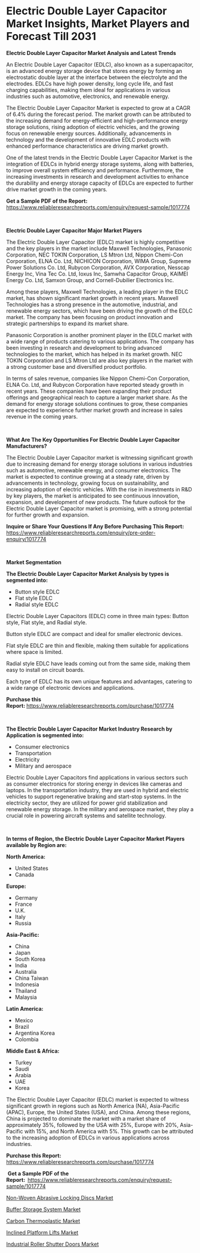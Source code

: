<p><h1>Electric Double Layer Capacitor Market Insights, Market Players and Forecast Till 2031</h1></p><p><strong>Electric Double Layer Capacitor Market Analysis and Latest Trends</strong></p>
<p><p>An Electric Double Layer Capacitor (EDLC), also known as a supercapacitor, is an advanced energy storage device that stores energy by forming an electrostatic double layer at the interface between the electrolyte and the electrodes. EDLCs have high power density, long cycle life, and fast charging capabilities, making them ideal for applications in various industries such as automotive, electronics, and renewable energy.</p><p>The Electric Double Layer Capacitor Market is expected to grow at a CAGR of 6.4% during the forecast period. The market growth can be attributed to the increasing demand for energy-efficient and high-performance energy storage solutions, rising adoption of electric vehicles, and the growing focus on renewable energy sources. Additionally, advancements in technology and the development of innovative EDLC products with enhanced performance characteristics are driving market growth.</p><p>One of the latest trends in the Electric Double Layer Capacitor Market is the integration of EDLCs in hybrid energy storage systems, along with batteries, to improve overall system efficiency and performance. Furthermore, the increasing investments in research and development activities to enhance the durability and energy storage capacity of EDLCs are expected to further drive market growth in the coming years.</p></p>
<p><strong>Get a Sample PDF of the Report:&nbsp;</strong> <a href="https://www.reliableresearchreports.com/enquiry/request-sample/1017774">https://www.reliableresearchreports.com/enquiry/request-sample/1017774</a></p>
<p>&nbsp;</p>
<p><strong>Electric Double Layer Capacitor Major Market Players</strong></p>
<p><p>The Electric Double Layer Capacitor (EDLC) market is highly competitive and the key players in the market include Maxwell Technologies, Panasonic Corporation, NEC TOKIN Corporation, LS Mtron Ltd, Nippon Chemi-Con Corporation, ELNA Co. Ltd, NICHICON Corporation, WIMA Group, Supreme Power Solutions Co. Ltd, Rubycon Corporation, AVX Corporation, Nesscap Energy Inc, Vina Tec Co. Ltd, Ioxus Inc, Samwha Capacitor Group, KAIMEI Energy Co. Ltd, Samxon Group, and Cornell-Dubilier Electronics Inc.</p><p>Among these players, Maxwell Technologies, a leading player in the EDLC market, has shown significant market growth in recent years. Maxwell Technologies has a strong presence in the automotive, industrial, and renewable energy sectors, which have been driving the growth of the EDLC market. The company has been focusing on product innovation and strategic partnerships to expand its market share.</p><p>Panasonic Corporation is another prominent player in the EDLC market with a wide range of products catering to various applications. The company has been investing in research and development to bring advanced technologies to the market, which has helped in its market growth. NEC TOKIN Corporation and LS Mtron Ltd are also key players in the market with a strong customer base and diversified product portfolio.</p><p>In terms of sales revenue, companies like Nippon Chemi-Con Corporation, ELNA Co. Ltd, and Rubycon Corporation have reported steady growth in recent years. These companies have been expanding their product offerings and geographical reach to capture a larger market share. As the demand for energy storage solutions continues to grow, these companies are expected to experience further market growth and increase in sales revenue in the coming years.</p></p>
<p>&nbsp;</p>
<p><strong>What Are The Key Opportunities For Electric Double Layer Capacitor Manufacturers?</strong></p>
<p><p>The Electric Double Layer Capacitor market is witnessing significant growth due to increasing demand for energy storage solutions in various industries such as automotive, renewable energy, and consumer electronics. The market is expected to continue growing at a steady rate, driven by advancements in technology, growing focus on sustainability, and increasing adoption of electric vehicles. With the rise in investments in R&D by key players, the market is anticipated to see continuous innovation, expansion, and development of new products. The future outlook for the Electric Double Layer Capacitor market is promising, with a strong potential for further growth and expansion.</p></p>
<p><strong>Inquire or Share Your Questions If Any Before Purchasing This Report:</strong> <a href="https://www.reliableresearchreports.com/enquiry/pre-order-enquiry/1017774">https://www.reliableresearchreports.com/enquiry/pre-order-enquiry/1017774</a></p>
<p>&nbsp;</p>
<p><strong>Market Segmentation</strong></p>
<p><strong>The Electric Double Layer Capacitor Market Analysis by types is segmented into:</strong></p>
<p><ul><li>Button style EDLC</li><li>Flat style EDLC</li><li>Radial style EDLC</li></ul></p>
<p><p>Electric Double Layer Capacitors (EDLC) come in three main types: Button style, Flat style, and Radial style. </p><p>Button style EDLC are compact and ideal for smaller electronic devices. </p><p>Flat style EDLC are thin and flexible, making them suitable for applications where space is limited. </p><p>Radial style EDLC have leads coming out from the same side, making them easy to install on circuit boards. </p><p>Each type of EDLC has its own unique features and advantages, catering to a wide range of electronic devices and applications.</p></p>
<p><strong>Purchase this Report:&nbsp;</strong><a href="https://www.reliableresearchreports.com/purchase/1017774">https://www.reliableresearchreports.com/purchase/1017774</a></p>
<p>&nbsp;</p>
<p><strong>The Electric Double Layer Capacitor Market Industry Research by Application is segmented into:</strong></p>
<p><ul><li>Consumer electronics</li><li>Transportation</li><li>Electricity</li><li>Military and aerospace</li></ul></p>
<p><p>Electric Double Layer Capacitors find applications in various sectors such as consumer electronics for storing energy in devices like cameras and laptops. In the transportation industry, they are used in hybrid and electric vehicles to support regenerative braking and start-stop systems. In the electricity sector, they are utilized for power grid stabilization and renewable energy storage. In the military and aerospace market, they play a crucial role in powering aircraft systems and satellite technology.</p></p>
<p>&nbsp;</p>
<p><strong>In terms of Region, the Electric Double Layer Capacitor Market Players available by Region are:</strong></p>
<p>
    <p> <strong> North America: </strong>
        <ul>
            <li>United States</li>
            <li>Canada</li>
        </ul>
        </p> 
    <p> <strong> Europe: </strong>
        <ul>
            <li>Germany</li>
            <li>France</li>
            <li>U.K.</li>
            <li>Italy</li>
            <li>Russia</li>
        </ul>
        </p> 
    <p> <strong> Asia-Pacific: </strong>
        <ul>
            <li>China</li>
            <li>Japan</li>
            <li>South Korea</li>
            <li>India</li>
            <li>Australia</li>
            <li>China Taiwan</li>
            <li>Indonesia</li>
            <li>Thailand</li>
            <li>Malaysia</li>
        </ul>
        </p> 
    <p> <strong> Latin America: </strong>
        <ul>
            <li>Mexico</li>
            <li>Brazil</li>
            <li>Argentina Korea</li>
            <li>Colombia</li>
        </ul>
        </p> 
    <p> <strong> Middle East & Africa: </strong>
        <ul>
            <li>Turkey</li>
            <li>Saudi</li>
            <li>Arabia</li>
            <li>UAE</li>
            <li>Korea</li>
        </ul>
    </p>
    </p>
<p><p>The Electric Double Layer Capacitor (EDLC) market is expected to witness significant growth in regions such as North America (NA), Asia-Pacific (APAC), Europe, the United States (USA), and China. Among these regions, China is projected to dominate the market with a market share of approximately 35%, followed by the USA with 25%, Europe with 20%, Asia-Pacific with 15%, and North America with 5%. This growth can be attributed to the increasing adoption of EDLCs in various applications across industries.</p></p>
<p><strong>Purchase this Report: </strong><a href="https://www.reliableresearchreports.com/purchase/1017774">https://www.reliableresearchreports.com/purchase/1017774</a></p>
<p>&nbsp;<strong>Get a Sample PDF of the Report:&nbsp;&nbsp;</strong><a href="https://www.reliableresearchreports.com/enquiry/request-sample/1017774">https://www.reliableresearchreports.com/enquiry/request-sample/1017774</a></p>
<p><strong></strong></p>
<p><p><a href="https://github.com/GroverBarry/Market-Research-Report-List-3/blob/main/non-woven-abrasive-locking-discs-market.md">Non-Woven Abrasive Locking Discs Market</a></p><p><a href="https://medium.com/@wyattconn1966/buffer-storage-system-market-insights-into-market-cagr-market-trends-and-growth-strategies-d499d40c77cc">Buffer Storage System Market</a></p><p><a href="https://github.com/amae102299/Market-Research-Report-List-3/blob/main/carbon-thermoplastic-market.md">Carbon Thermoplastic Market</a></p><p><a href="https://medium.com/@wyattconn1966/inclined-platform-lifts-market-insights-into-market-cagr-market-trends-and-growth-strategies-308789d49014">Inclined Platform Lifts Market</a></p><p><a href="https://medium.com/@wyattconn1966/industrial-roller-shutter-doors-market-insight-market-trends-growth-forecasted-from-2024-to-2031-3f1590fad144">Industrial Roller Shutter Doors Market</a></p></p>